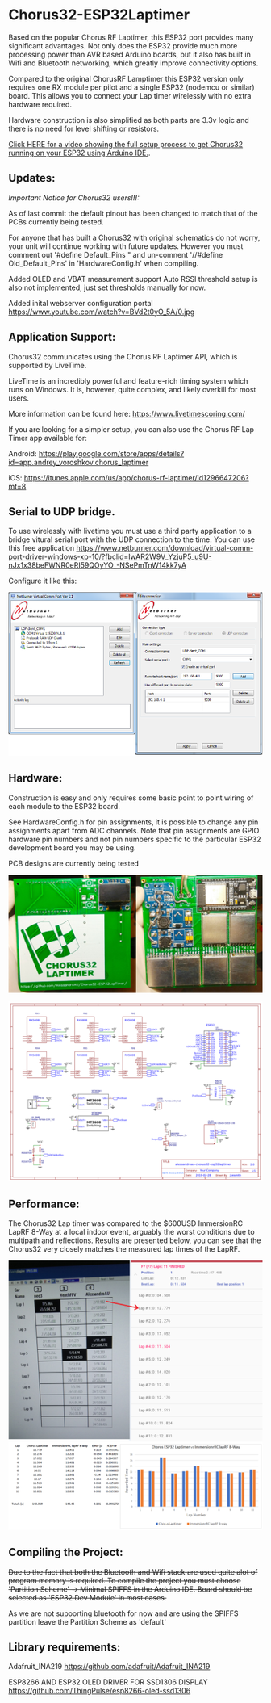 # Chorus32-ESP32Laptimer

Based on the popular Chorus RF Laptimer, this ESP32 port provides many significant advantages. Not only does the ESP32 provide much more processing power than AVR based Arduino boards, but it also has built in Wifi and Bluetooth networking, which greatly improve connectivity options.

Compared to the original ChorusRF Lamptimer this ESP32 version only requires one RX module per pilot and a single ESP32 (nodemcu or similar) board. This allows you to connect your Lap timer wirelessly with no extra hardware required.

Hardware construction is also simplified as both parts are 3.3v logic and there is no need for level shifting or resistors.  

[Click HERE for a video showing the full setup process to get Chorus32 running on your ESP32 using Arduino IDE.](https://www.youtube.com/watch?v=ip2HUVk_lMs). 

Updates:
-----
*Important Notice for Chorus32 users!!!:*

As of last commit the default pinout has been changed to match that of the PCBs currently being tested.

For anyone that has built a Chorus32 with original schematics do not worry, your unit will continue working with future updates. However you must comment out '#define Default_Pins " and un-comnent '//#define Old_Default_Pins' in 'HardwareConfig.h' when compiling.

Added OLED and VBAT measurement support
Auto RSSI threshold setup is also not implemented, just set thresholds manually for now.

Added inital webserver configuration portal
https://www.youtube.com/watch?v=BVd2t0yO_5A/0.jpg

Application Support:
-----
Chorus32 communicates using the Chorus RF Laptimer API, which is supported by LiveTime.

LiveTime is an incredibly powerful and feature-rich timing system which runs on Windows. It is, however, quite complex, and likely overkill for most users. 

More information can be found here: https://www.livetimescoring.com/ 

If you are looking for a simpler setup, you can also use the Chorus RF Lap Timer app available for:

Android: https://play.google.com/store/apps/details?id=app.andrey_voroshkov.chorus_laptimer

iOS: https://itunes.apple.com/us/app/chorus-rf-laptimer/id1296647206?mt=8

Serial to UDP bridge. 
-----

To use wirelessly with livetime you must use a third party application to a bridge vitural serial port with the UDP connection to the time. You can use this free application https://www.netburner.com/download/virtual-comm-port-driver-windows-xp-10/?fbclid=IwAR2W9V_YzjuP5_u9U-nJx1x38beFWNR0eRI59QOyYO_-NSePmTnW14kk7yA

Configure it like this:

![alt text](img/vcommport.png)

Hardware:
-----
Construction is easy and only requires some basic point to point wiring of each module to the ESP32 board.

See HardwareConfig.h for pin assignments, it is possible to change any pin assignments apart from ADC channels. Note that pin assignments are GPIO hardware pin numbers and not pin numbers specific to the particular ESP32 development board you may be using. 

PCB designs are currently being tested

![alt text](img/PCBv1.jpg)

![alt text](pcb/JyeSmith/PCBV2/Schematic_V2.png)

Performance:
-----
The Chorus32 Lap timer was compared to the $600USD ImmersionRC LapRF 8-Way at a local indoor event, arguably the worst conditions due to multipath and reflections. Results are presented below, you can see that the Chorus32 very closely matches the measured lap times of the LapRF.

![alt text](img/Comparison1.png)
![alt text](img/Comparison2.png)

Compiling the Project:
-----
~~Due to the fact that both the Bluetooth and Wifi stack are used quite alot of program memory is required. To compile the project you must choose 'Partition Scheme' -> Minimal SPIFFS in the Arduino IDE. Board should be selected as 'ESP32 Dev Module' in most cases.~~

As we are not supoorting bluetooth for now and are using the SPIFFS partition leave the Partition Scheme as 'default'

Library requirements:
-----
Adafruit_INA219 https://github.com/adafruit/Adafruit_INA219

ESP8266 AND ESP32 OLED DRIVER FOR SSD1306 DISPLAY https://github.com/ThingPulse/esp8266-oled-ssd1306
